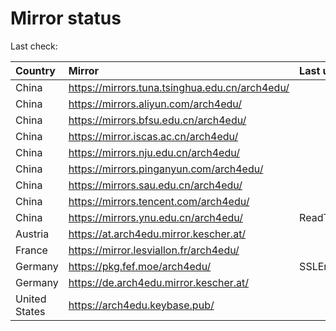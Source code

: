 <script src="./time.js"></script>
# Mirror status
Last check: <script type="text/javascript">localize(1666974786.9000185);</script>

|Country|Mirror|Last update|
|:------|:-----|:----------|
|China|https://mirrors.tuna.tsinghua.edu.cn/arch4edu/|<script type="text/javascript">localize(1666939584);</script>|
|China|https://mirrors.aliyun.com/arch4edu/|<script type="text/javascript">localize(1666853275);</script>|
|China|https://mirrors.bfsu.edu.cn/arch4edu/|<script type="text/javascript">localize(1666939584);</script>|
|China|https://mirror.iscas.ac.cn/arch4edu/|<script type="text/javascript">localize(1666939584);</script>|
|China|https://mirrors.nju.edu.cn/arch4edu/|<script type="text/javascript">localize(1666939584);</script>|
|China|https://mirrors.pinganyun.com/arch4edu/|<script type="text/javascript">localize(1666939584);</script>|
|China|https://mirrors.sau.edu.cn/arch4edu/|<script type="text/javascript">localize(1650446957);</script>|
|China|https://mirrors.tencent.com/arch4edu/|<script type="text/javascript">localize(1666896379);</script>|
|China|https://mirrors.ynu.edu.cn/arch4edu/|ReadTimeout|
|Austria|https://at.arch4edu.mirror.kescher.at/|<script type="text/javascript">localize(1666939584);</script>|
|France|https://mirror.lesviallon.fr/arch4edu/|<script type="text/javascript">localize(1666939584);</script>|
|Germany|https://pkg.fef.moe/arch4edu/|SSLError|
|Germany|https://de.arch4edu.mirror.kescher.at/|<script type="text/javascript">localize(1666939584);</script>|
|United States|https://arch4edu.keybase.pub/|<script type="text/javascript">localize(1666939584);</script>|

<script src="./tablefilter/tablefilter.js"></script>
<script src="./table.js"></script>
